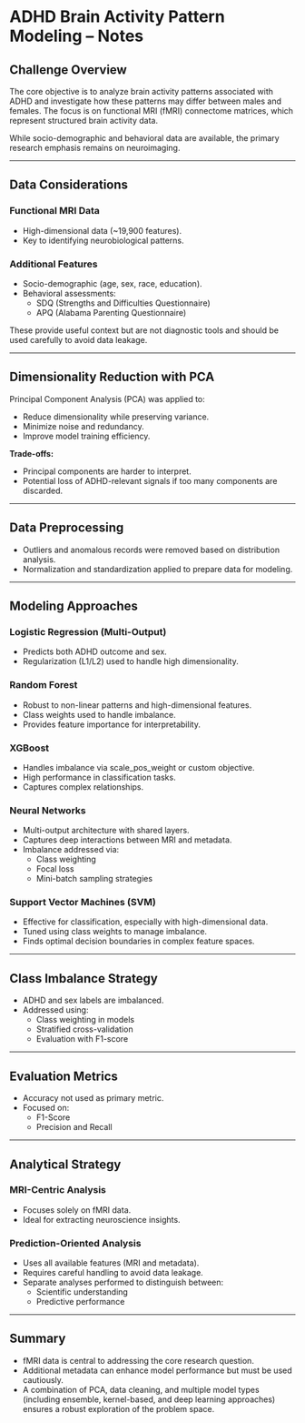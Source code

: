 # ADHD Brain Activity Pattern Modeling – Notes

## Challenge Overview

The core objective is to analyze brain activity patterns associated with ADHD and investigate how these patterns may differ between males and females. The focus is on functional MRI (fMRI) connectome matrices, which represent structured brain activity data.

While socio-demographic and behavioral data are available, the primary research emphasis remains on neuroimaging.

---

## Data Considerations

### Functional MRI Data
- High-dimensional data (~19,900 features).
- Key to identifying neurobiological patterns.

### Additional Features
- Socio-demographic (age, sex, race, education).
- Behavioral assessments:  
  - SDQ (Strengths and Difficulties Questionnaire)  
  - APQ (Alabama Parenting Questionnaire)

These provide useful context but are not diagnostic tools and should be used carefully to avoid data leakage.

---

## Dimensionality Reduction with PCA

Principal Component Analysis (PCA) was applied to:
- Reduce dimensionality while preserving variance.
- Minimize noise and redundancy.
- Improve model training efficiency.

**Trade-offs:**
- Principal components are harder to interpret.
- Potential loss of ADHD-relevant signals if too many components are discarded.

---

## Data Preprocessing

- Outliers and anomalous records were removed based on distribution analysis.
- Normalization and standardization applied to prepare data for modeling.

---

## Modeling Approaches

### Logistic Regression (Multi-Output)
- Predicts both ADHD outcome and sex.
- Regularization (L1/L2) used to handle high dimensionality.

### Random Forest
- Robust to non-linear patterns and high-dimensional features.
- Class weights used to handle imbalance.
- Provides feature importance for interpretability.

### XGBoost
- Handles imbalance via scale_pos_weight or custom objective.
- High performance in classification tasks.
- Captures complex relationships.

### Neural Networks
- Multi-output architecture with shared layers.
- Captures deep interactions between MRI and metadata.
- Imbalance addressed via:
  - Class weighting
  - Focal loss
  - Mini-batch sampling strategies

### Support Vector Machines (SVM)
- Effective for classification, especially with high-dimensional data.
- Tuned using class weights to manage imbalance.
- Finds optimal decision boundaries in complex feature spaces.

---

## Class Imbalance Strategy

- ADHD and sex labels are imbalanced.
- Addressed using:
  - Class weighting in models
  - Stratified cross-validation
  - Evaluation with F1-score

---

## Evaluation Metrics

- Accuracy not used as primary metric.
- Focused on:
  - F1-Score
  - Precision and Recall

---

## Analytical Strategy

### MRI-Centric Analysis
- Focuses solely on fMRI data.
- Ideal for extracting neuroscience insights.

### Prediction-Oriented Analysis
- Uses all available features (MRI and metadata).
- Requires careful handling to avoid data leakage.
- Separate analyses performed to distinguish between:
  - Scientific understanding
  - Predictive performance

---

## Summary

- fMRI data is central to addressing the core research question.
- Additional metadata can enhance model performance but must be used cautiously.
- A combination of PCA, data cleaning, and multiple model types (including ensemble, kernel-based, and deep learning approaches) ensures a robust exploration of the problem space.
